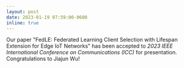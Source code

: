 ```yaml
---
layout: post
date: 2023-01-19 07:59:00-0600
inline: true
---
```


Our paper "FedLE: Federated Learning Client Selection with Lifespan Extension for Edge IoT Networks" has been accepted to _2023 IEEE International Conference on Communications (ICC)_ for presentation. Congratulations to Jiajun Wu!


 